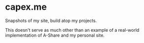 # capex.me
Snapshots of my site, build atop my projects.

This doesn't serve as much other than an example of a real-world implementation of A-Share and my personal site.